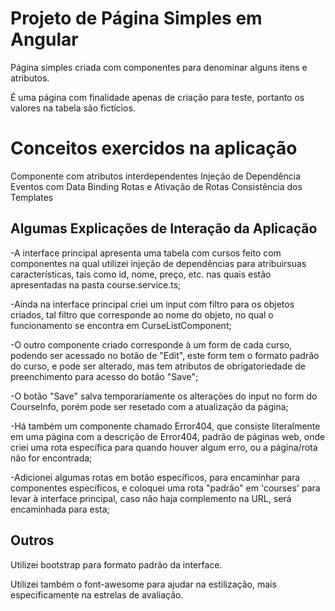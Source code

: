 # Projeto de Página Simples em Angular

Página simples criada com componentes para denominar alguns itens e atributos.

É uma página com finalidade apenas de criação para teste, portanto os valores na tabela são fictícios.


# Conceitos exercidos na aplicação

Componente com atributos interdependentes
Injeção de Dependência
Eventos com Data Binding
Rotas e Ativação de Rotas
Consistência dos Templates


## Algumas Explicações de Interação da Aplicação

-A interface principal apresenta uma tabela com cursos feito com componentes na qual utilizei injeção de dependências para atribuirsuas características, tais como id, nome, preço, etc. nas quais estão apresentadas na pasta course.service.ts;

-Ainda na interface principal criei um input com filtro para os objetos criados, tal filtro que corresponde ao nome do objeto, no qual o funcionamento se encontra em CurseListComponent;

-O outro componente criado corresponde à um form de cada curso, podendo ser acessado no botão de "Edit", este form tem o formato padrão do curso, e pode ser alterado, mas tem atributos de obrigatoriedade de preenchimento para acesso do botão "Save";

-O botão "Save" salva temporariamente os alterações do input no form do CourseInfo, porém pode ser resetado com a atualização da página;

-Há também um componente chamado Error404, que consiste literalmente em uma página com a descrição de Error404, padrão de páginas web,  onde criei uma rota específica para quando houver algum erro, ou a página/rota não for encontrada;

-Adicionei algumas rotas em botão específicos, para encaminhar para componentes específicos, e coloquei uma rota "padrão" em 'courses' para levar à interface principal, caso não haja complemento na URL, será encaminhada para esta;


## Outros

Utilizei bootstrap para formato padrão da interface.

Utilizei também o font-awesome para ajudar na estilização, mais especificamente na estrelas de avaliação.
